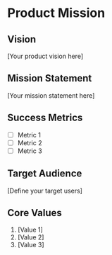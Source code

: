 # Product Mission

## Vision
[Your product vision here]

## Mission Statement
[Your mission statement here]

## Success Metrics
- [ ] Metric 1
- [ ] Metric 2
- [ ] Metric 3

## Target Audience
[Define your target users]

## Core Values
1. [Value 1]
2. [Value 2]
3. [Value 3]
